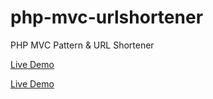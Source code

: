 # php-mvc-urlshortener
PHP MVC Pattern &amp; URL Shortener

<a href="http://buurl.com" target="_blank">Live Demo</a>

[Live Demo](http://buurl.com)
